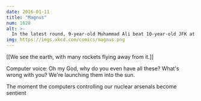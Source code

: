 ```yaml
---
date: 2016-01-11
title: "Magnus"
num: 1628
alt: >-
  In the latest round, 9-year-old Muhammad Ali beat 10-year-old JFK at air hockey, while Secretariat lost the hot-dog-eating crown to 12-year-old Ken Jennings. Meanwhile, in a huge upset, 11-year-old Martha Stewart knocked out the adult Ronda Rousey.
img: https://imgs.xkcd.com/comics/magnus.png
---
```

[[We see the earth, with many rockets flying away from it.]]

Computer voice: Oh my God, why do you even have all these? What's wrong with you? We're launching them into the sun. 

The moment the computers controlling our nuclear arsenals become sentient

